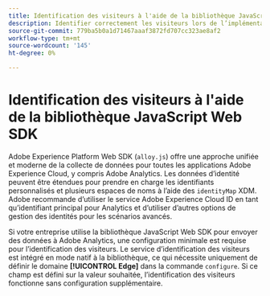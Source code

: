 ```yaml
---
title: Identification des visiteurs à l'aide de la bibliothèque JavaScript Web SDK
description: Identifier correctement les visiteurs lors de l’implémentation de la bibliothèque JavaScript Web SDK.
source-git-commit: 779ba5b0a1d71467aaaf3872fd707cc323ae8af2
workflow-type: tm+mt
source-wordcount: '145'
ht-degree: 0%

---
```


# Identification des visiteurs à l&#39;aide de la bibliothèque JavaScript Web SDK

Adobe Experience Platform Web SDK (`alloy.js`) offre une approche unifiée et moderne de la collecte de données pour toutes les applications Adobe Experience Cloud, y compris Adobe Analytics. Les données d’identité peuvent être étendues pour prendre en charge les identifiants personnalisés et plusieurs espaces de noms à l’aide des `identityMap` XDM. Adobe recommande d’utiliser le service Adobe Experience Cloud ID en tant qu’identifiant principal pour Analytics et d’utiliser d’autres options de gestion des identités pour les scénarios avancés.

Si votre entreprise utilise la bibliothèque JavaScript Web SDK pour envoyer des données à Adobe Analytics, une configuration minimale est requise pour l’identification des visiteurs. Le service d’identification des visiteurs est intégré en mode natif à la bibliothèque, ce qui nécessite uniquement de définir le domaine **[!UICONTROL Edge]** dans la commande `configure`. Si ce champ est défini sur la valeur souhaitée, l’identification des visiteurs fonctionne sans configuration supplémentaire.
